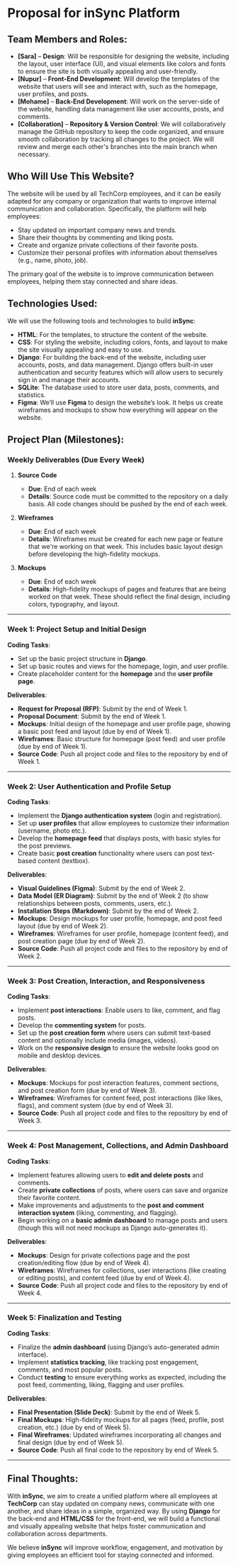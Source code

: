 # Proposal for **inSync** Platform

## Team Members and Roles:

- **[Sara]** – **Design**: Will be responsible for designing the website, including the layout, user interface (UI), and visual elements like colors and fonts to ensure the site is both visually appealing and user-friendly.
- **[Nupur]** – **Front-End Development**: Will develop the templates of the website that users will see and interact with, such as the homepage, user profiles, and posts.
- **[Mohame]** – **Back-End Development**: Will work on the server-side of the website, handling data management like user accounts, posts, and comments.
- **[Collaboration]** – **Repository & Version Control**: We will collaboratively manage the GitHub repository to keep the code organized, and ensure smooth collaboration by tracking all changes to the project. We will review and merge each other's branches into the main branch when necessary.

## Who Will Use This Website?

The website will be used by all TechCorp employees, and it can be easily adapted for any company or organization that wants to improve internal communication and collaboration. Specifically, the platform will help employees:

- Stay updated on important company news and trends.
- Share their thoughts by commenting and liking posts.
- Create and organize private collections of their favorite posts.
- Customize their personal profiles with information about themselves (e.g., name, photo, job).

The primary goal of the website is to improve communication between employees, helping them stay connected and share ideas.

## Technologies Used:

We will use the following tools and technologies to build **inSync**:

- **HTML**: For the templates, to structure the content of the website.
- **CSS**: For styling the website, including colors, fonts, and layout to make the site visually appealing and easy to use.
- **Django**: For building the back-end of the website, including user accounts, posts, and data management. Django offers built-in user authentication and security features which will allow users to securely sign in and manage their accounts.
- **SQLite**: The database used to store user data, posts, comments, and statistics.
- **Figma**: We’ll use **Figma** to design the website’s look. It helps us create wireframes and mockups to show how everything will appear on the website.

## Project Plan (Milestones):

### Weekly Deliverables (Due Every Week)

1. **Source Code**

   - **Due**: End of each week
   - **Details**: Source code must be committed to the repository on a daily basis. All code changes should be pushed by the end of each week.

2. **Wireframes**

   - **Due**: End of each week
   - **Details**: Wireframes must be created for each new page or feature that we're working on that week. This includes basic layout design before developing the high-fidelity mockups.

3. **Mockups**
   - **Due**: End of each week
   - **Details**: High-fidelity mockups of pages and features that are being worked on that week. These should reflect the final design, including colors, typography, and layout.

---

### Week 1: **Project Setup and Initial Design**

**Coding Tasks**:

- Set up the basic project structure in **Django**.
- Set up basic routes and views for the homepage, login, and user profile.
- Create placeholder content for the **homepage** and the **user profile page**.

**Deliverables**:

- **Request for Proposal (RFP)**: Submit by the end of Week 1.
- **Proposal Document**: Submit by the end of Week 1.
- **Mockups**: Initial design of the homepage and user profile page, showing a basic post feed and layout (due by end of Week 1).
- **Wireframes**: Basic structure for homepage (post feed) and user profile (due by end of Week 1).
- **Source Code**: Push all project code and files to the repository by end of Week 1.

---

### Week 2: **User Authentication and Profile Setup**

**Coding Tasks**:

- Implement the **Django authentication system** (login and registration).
- Set up **user profiles** that allow employees to customize their information (username, photo etc.).
- Develop the **homepage feed** that displays posts, with basic styles for the post previews.
- Create basic **post creation** functionality where users can post text-based content (textbox).

**Deliverables**:

- **Visual Guidelines (Figma)**: Submit by the end of Week 2.
- **Data Model (ER Diagram)**: Submit by the end of Week 2 (to show relationships between posts, comments, users, etc.).
- **Installation Steps (Markdown)**: Submit by the end of Week 2.
- **Mockups**: Design mockups for user profile, homepage, and post feed layout (due by end of Week 2).
- **Wireframes**: Wireframes for user profile, homepage (content feed), and post creation page (due by end of Week 2).
- **Source Code**: Push all project code and files to the repository by end of Week 2.

---

### Week 3: **Post Creation, Interaction, and Responsiveness**

**Coding Tasks**:

- Implement **post interactions**: Enable users to like, comment, and flag posts.
- Develop the **commenting system** for posts.
- Set up the **post creation form** where users can submit text-based content and optionally include media (images, videos).
- Work on the **responsive design** to ensure the website looks good on mobile and desktop devices.

**Deliverables**:

- **Mockups**: Mockups for post interaction features, comment sections, and post creation form (due by end of Week 3).
- **Wireframes**: Wireframes for content feed, post interactions (like likes, flags), and comment system (due by end of Week 3).
- **Source Code**: Push all project code and files to the repository by end of Week 3.

---

### Week 4: **Post Management, Collections, and Admin Dashboard**

**Coding Tasks**:

- Implement features allowing users to **edit and delete posts** and comments.
- Create **private collections** of posts, where users can save and organize their favorite content.
- Make improvements and adjustments to the **post and comment interaction system** (liking, commenting, and flagging).
- Begin working on a **basic admin dashboard** to manage posts and users (though this will not need mockups as Django auto-generates it).

**Deliverables**:

- **Mockups**: Design for private collections page and the post creation/editing flow (due by end of Week 4).
- **Wireframes**: Wireframes for collections, user interactions (like creating or editing posts), and content feed (due by end of Week 4).
- **Source Code**: Push all project code and files to the repository by end of Week 4.

---

### Week 5: **Finalization and Testing**

**Coding Tasks**:

- Finalize the **admin dashboard** (using Django’s auto-generated admin interface).
- Implement **statistics tracking**, like tracking post engagement, comments, and most popular posts.
- Conduct **testing** to ensure everything works as expected, including the post feed, commenting, liking, flagging and user profiles.

**Deliverables**:

- **Final Presentation (Slide Deck)**: Submit by the end of Week 5.
- **Final Mockups**: High-fidelity mockups for all pages (feed, profile, post creation, etc.) (due by end of Week 5).
- **Final Wireframes**: Updated wireframes incorporating all changes and final design (due by end of Week 5).
- **Source Code**: Push all final code to the repository by end of Week 5.

---

## Final Thoughts:

With **inSync**, we aim to create a unified platform where all employees at **TechCorp** can stay updated on company news, communicate with one another, and share ideas in a simple, organized way. By using **Django** for the back-end and **HTML/CSS** for the front-end, we will build a functional and visually appealing website that helps foster communication and collaboration across departments.

We believe **inSync** will improve workflow, engagement, and motivation by giving employees an efficient tool for staying connected and informed.
